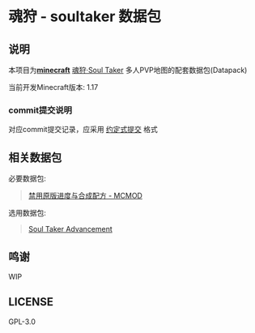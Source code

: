 # 魂狩 - soultaker 数据包

## 说明

本项目为[**minecraft**](https://minecraft.net) [魂狩·Soul Taker](https://www.mcbbs.net/thread-1114839-1-1.html) 多人PVP地图的配套数据包(Datapack)

当前开发Minecraft版本: 1.17

### commit提交说明

对应commit提交记录，应采用 [约定式提交](conventionalcommits.org) 格式

## 相关数据包

必要数据包:

> [禁用原版进度与合成配方 - MCMOD](https://www.mcmod.cn/class/6359.html)

选用数据包:

> [Soul Taker Advancement](https://github.com/AzideCupric/soultaker-advancement)

## 鸣谢

WIP

## LICENSE

GPL-3.0
